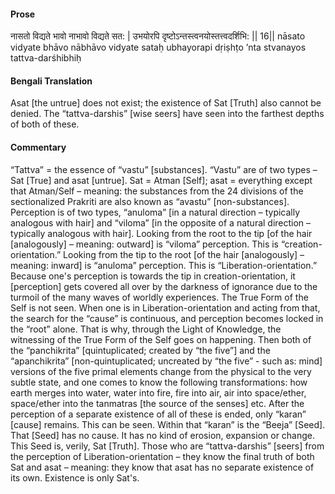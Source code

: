 #### Prose 

नासतो विद्यते भावो नाभावो विद्यते सत: |
उभयोरपि दृष्टोऽन्तस्त्वनयोस्तत्त्वदर्शिभि: || 16||
nāsato vidyate bhāvo nābhāvo vidyate sataḥ
ubhayorapi dṛiṣhṭo ’nta stvanayos tattva-darśhibhiḥ

 #### Bengali Translation 

Asat [the untrue] does not exist; the existence of Sat [Truth] also cannot be denied. The “tattva-darshis” [wise seers] have seen into the farthest depths of both of these.

 #### Commentary 

“Tattva” = the essence of “vastu” [substances]. “Vastu” are of two types – Sat [True] and asat [untrue]. Sat = Atman [Self]; asat = everything except that Atman/Self – meaning: the substances from the 24 divisions of the sectionalized Prakriti are also known as “avastu” [non-substances]. Perception is of two types, “anuloma” [in a natural direction – typically analogous with hair] and “viloma” [in the opposite of a natural direction – typically analogous with hair]. Looking from the root to the tip [of the hair [analogously] – meaning: outward] is “viloma” perception. This is “creation-orientation.” Looking from the tip to the root [of the hair [analogously] – meaning: inward] is “anuloma” perception. This is “Liberation-orientation.” Because one's perception is towards the tip in creation-orientation, it [perception] gets covered all over by the darkness of ignorance due to the turmoil of the many waves of worldly experiences. The True Form of the Self is not seen. When one is in Liberation-orientation and acting from that, the search for the “cause” is continuous, and perception becomes locked in the “root” alone. That is why, through the Light of Knowledge, the witnessing of the True Form of the Self goes on happening. Then both of the “panchikrita” [quintuplicated; created by “the five”] and the “apanchikrita” [non-quintuplicated; uncreated by “the five” - such as: mind] versions of the five primal elements change from the physical to the very subtle state, and one comes to know the following transformations: how earth merges into water, water into fire, fire into air, air into space/ether, space/ether into the tanmatras [the source of the senses] etc. After the perception of a separate existence of all of these is ended, only “karan” [cause] remains. This can be seen. Within that “karan” is the “Beeja” [Seed]. That [Seed] has no cause. It has no kind of erosion, expansion or change. This Seed is, verily, Sat [Truth]. Those who are “tattva-darshis” [seers] from the perception of Liberation-orientation – they know the final truth of both Sat and asat – meaning: they know that asat has no separate existence of its own. Existence is only Sat's.